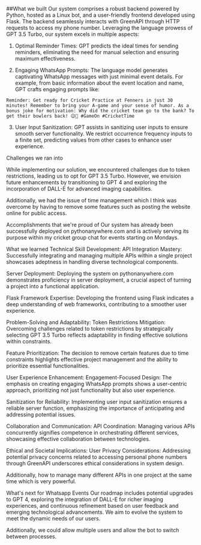 ##What we built
Our system comprises a robust backend powered by Python, hosted as a Linux bot, and a user-friendly frontend developed using Flask. The backend seamlessly interacts with GreenAPI through HTTP requests to access my phone number. Leveraging the language prowess of GPT 3.5 Turbo, our system excels in multiple aspects:

1. Optimal Reminder Times: GPT predicts the ideal times for sending reminders, eliminating the need for manual selection and ensuring maximum effectiveness.

2. Engaging WhatsApp Prompts: The language model generates captivating WhatsApp messages with just minimal event details. For example, from basic information about the event location and name, GPT crafts engaging prompts like:

``` Reminder: Get ready for Cricket Practice at Fenners in just 30 minutes! Remember to bring your A-game and your sense of humor. As a bonus joke for motivation: Why did the cricket team go to the bank? To get their bowlers back! 😉🏏 #GameOn #CricketTime ```

3. User Input Sanitization: GPT assists in sanitizing user inputs to ensure smooth server functionality. We restrict occurrence frequency inputs to a finite set, predicting values from other cases to enhance user experience.

Challenges we ran into

While implementing our solution, we encountered challenges due to token restrictions, leading us to opt for GPT 3.5 Turbo. However, we envision future enhancements by transitioning to GPT 4 and exploring the incorporation of DALL-E for advanced imaging capabilities.

Additionally, we had the issue of time management which I think was overcome by having to remove some features such as posting the website online for public access.

Accomplishments that we're proud of
Our system has already been successfully deployed on pythonanywhere.com and is actively serving its purpose within my cricket group chat for events starting on Mondays.

What we learned
Technical Skill Development:
API Integration Mastery: Successfully integrating and managing multiple APIs within a single project showcases adeptness in handling diverse technological components.

Server Deployment: Deploying the system on pythonanywhere.com demonstrates proficiency in server deployment, a crucial aspect of turning a project into a functional application.

Flask Framework Expertise: Developing the frontend using Flask indicates a deep understanding of web frameworks, contributing to a smoother user experience.

Problem-Solving and Adaptability:
Token Restrictions Mitigation: Overcoming challenges related to token restrictions by strategically selecting GPT 3.5 Turbo reflects adaptability in finding effective solutions within constraints.

Feature Prioritization: The decision to remove certain features due to time constraints highlights effective project management and the ability to prioritize essential functionalities.

User Experience Enhancement:
Engagement-Focused Design: The emphasis on creating engaging WhatsApp prompts shows a user-centric approach, prioritizing not just functionality but also user experience.

Sanitization for Reliability: Implementing user input sanitization ensures a reliable server function, emphasizing the importance of anticipating and addressing potential issues.

Collaboration and Communication:
API Coordination: Managing various APIs concurrently signifies competence in orchestrating different services, showcasing effective collaboration between technologies.

Ethical and Societal Implications:
User Privacy Considerations: Addressing potential privacy concerns related to accessing personal phone numbers through GreenAPI underscores ethical considerations in system design.



Additionally, how to manage many different APIs in one project at the same time which is very powerful.

What's next for Whatsapp Events
Our roadmap includes potential upgrades to GPT 4, exploring the integration of DALL-E for richer imaging experiences, and continuous refinement based on user feedback and emerging technological advancements. We aim to evolve the system to meet the dynamic needs of our users.

Additionally, we could allow multiple users and allow the bot to switch between processes.
